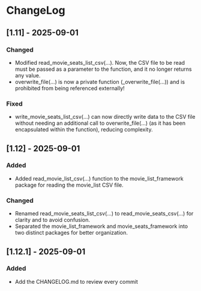 # ChangeLog

## [1.11] - 2025-09-01

### Changed
- Modified read_movie_seats_list_csv(...). Now, the CSV file to be read must be passed as a parameter to the function, and it no longer returns any value.
- overwrite_file(...) is now a private function (_overwrite_file(...)) and is prohibited from being referenced externally!

### Fixed
- write_movie_seats_list_csv(...) can now directly write data to the CSV file without needing an additional call to overwrite_file(...) (as it has been encapsulated within the function), reducing complexity.

## [1.12] - 2025-09-01

### Added
- Added read_movie_list_csv(...) function to the movie_list_framework package for reading the movie_list CSV file.

### Changed
- Renamed read_movie_seats_list_csv(...) to read_movie_seats_csv(...) for clarity and to avoid confusion.
- Separated the movie_list_framework and movie_seats_framework into two distinct packages for better organization.

## [1.12.1] - 2025-09-01

### Added
- Add the CHANGELOG.md to review every commit